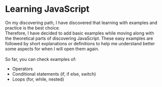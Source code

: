 # Learning JavaScript

On my discovering path, I have discovered that learning with examples and practice is the best choice. <br>
Therefore, I have decided to add basic examples while moving along with the theoretical parts of discovering JavaScript. These easy examples are followed by short explanations or definitions to help me understand better some aspects for when I will open them again. <br><br>
So far, you can check examples of:
<ul>
  <li>Operators</li>
  <li>Conditional statements (if, if else, switch)</li>
  <li>Loops (for, while, nested)</li>
  
